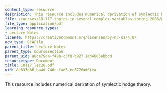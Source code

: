 ```yaml
---
content_type: resource
description: This resource includes numerical derivation of symlectic hodge theory.
file: /courses/18-117-topics-in-several-complex-variables-spring-2005/8e833d86ba4d74dcfad5ec67260d6fea_18117_lec26.pdf
file_type: application/pdf
learning_resource_types:
- Lecture Notes
license: https://creativecommons.org/licenses/by-nc-sa/4.0/
ocw_type: OCWFile
parent_title: Lecture Notes
parent_type: CourseSection
parent_uid: a8ce75da-f40b-c5f0-b927-1ad4605ebbcd
resourcetype: Document
title: 18117_lec26.pdf
uid: 8e833d86-ba4d-74dc-fad5-ec67260d6fea
---
```

This resource includes numerical derivation of symlectic hodge theory.